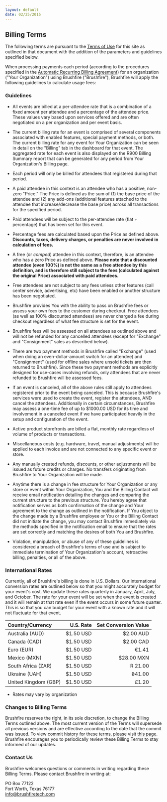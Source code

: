 ```yaml
---
layout: default
date: 02/25/2015
---
```


## Billing Terms

The following terms are pursuant to the [Terms of Use](https://brushfireapp.com/legal#terms) for this site as outlined in that document with the addition of the parameters and guidelines specified below.

When processing payments each period (according to the procedures specified in the [Automatic Recurring Billing Agreement](https://brushfireapp.com/legal#recurring)) for an organization ("Your Organization") using Brushfire ("Brushfire"), Brushfire will apply the following guidelines to calculate usage fees:

### Guidelines

* All events are billed at a per-attendee rate that is a combination of a fixed amount per attendee and a percentage of the attendee price. These values vary based upon services offered and are often negotiated on a per organization and per event basis.

* The current billing rate for an event is comprised of several components associated with enabled features, special payment methods, or both. The current billing rate for any event for Your Organization can be seen in detail on the "Billing" tab in the dashboard for that event. The aggregated rate for each event is also displayed on the R900 Billing Summary report that can be generated for any period from Your Organization's Billing page.

* Each period will only be billed for attendees that registered during that period.

* A paid attendee in this context is an attendee who has a positive, non-zero "Price." The Price is defined as the sum of (1) the base price of the attendee and (2) any add-ons (additional features attached to the attendee that increase/decrease the base price) across all transactions for the specified period.

* Paid attendees will be subject to the per-attendee rate (flat + percentage) that has been set for this event.

* Percentage fees are calculated based upon the Price as defined above. __Discounts, taxes, delivery charges, or penalties are never involved in calculation of fees.__

* A free (or _comped_) attendee in this context, therefore, is an attendee who has a zero Price as defined above. __Please note that a discounted attendee (even 100%) is not the same as a free attendee by this definition, and is therefore still subject to the fees (calculated against the original Price) associated with paid attendees.__

* Free attendees are not subject to any fees unless other features (call center service, advertising, etc) have been enabled or another structure has been negotiated. 

* Brushfire provides You with the ability to pass on Brushfire fees or assess your own fees to the customer during checkout. Free attendees (as well as 100% discounted attendees) are never charged a fee during checkout regardless of what fee structure is set for the event.

* Brushfire fees will be assessed on all attendees as outlined above and will not be refunded for any cancelled attendees (except for "Exchange" and "Consignment" sales as described below).

* There are two payment methods in Brushfire called "Exchange" (used when doing an even-dollar-amount switch for an attendee) and "Consignment" (used for offline sales where unsold tickets are then returned to Brushfire). Since these two payment methods are explicitly designed for use-cases involving refunds, only attendees that are never refunded to Brushfire will be assessed fees.

* If an event is canceled, all of the above rules still apply to attendees registered prior to the event being canceled. This is because Brushfire's services were used to create the event, register the attendees, AND cancel the attendees. Additionally in certain circumstances, Brushfire may assess a one-time fee of up to $1000.00 USD for its time and involvement in a canceled event if we have participated heavily in the setup and configuration of the event.

* Active product storefronts are billed a flat, monthly rate regardless of volume of products or transactions.

* Miscellaneous costs (e.g. hardware, travel, manual adjustments) will be applied to each invoice and are not connected to any specific event or store.

* Any manually created refunds, discounts, or other adjustments will be issued as future credits or charges. No transfers originating from Brushfire to Your Organization will be made.

* Anytime there is a change in fee structure for Your Organization or any store or event within Your Organization, You and the Billing Contact will receive email notification detailing the changes and comparing the current structure to the previous structure. You hereby agree that notification serves as both confirmation of the change and Your agreement to the change as outlined in the notification. If You object to the change made by a Brushfire employee or You or the Billing Contact did not initiate the change, you may contact Brushfire immediately via the methods specified in the notification email to ensure that the rates are set correctly and matching the desires of both You and Brushfire.

* Violation, manipulation, or abuse of any of these guidelines is considered a breach of Brushfire's terms of use and is subject to immediate termination of Your Organization's account, retroactive billing, penalties, or all of the above.

### International Rates

Currently, all of Brushfire's billing is done in U.S. Dollars. Our international conversion rates are outlined below so that you might accurately budget for your event's cost. We update these rates quarterly in January, April, July, and October. The rate for your event will be set when the event is created and it will remain at that rate even if the event occurs in some future quarter. This is so that you can budget for your event with a known rate and it will not fluctuate for that event.

|Country/Currency|U.S. Rate|Set Conversion Value|
|:---------------|--------:|-------------------:|
|Australia (AUD)|$1.50 USD|$2.00 AUD|
|Canada (CAD)|$1.50 USD|$2.00 CAD|
|Euro (EUR)|$1.50 USD|€1.41|
|Mexico (MXN)|$1.50 USD|$28.00 MXN|
|South Africa (ZAR)|$1.50 USD|R 21.00|
|Ukraine (UAH)|$1.50 USD|₴41.00|
|United Kingdom (GBP)|$1.50 USD|£1.20|

* Rates may vary by organization

 
### Changes to Billing Terms

Brushfire reserves the right, in its sole discretion, to change the Billing Terms outlined above. The most current version of the Terms will supersede all previous versions and are effective according to the date that the commit was issued. To view commit history for these terms, please visit [this page](https://github.com/brushfiretech/brushfire-legal/commits/gh-pages/billing.md). Brushfire encourages you to periodically review these Billing Terms to stay informed of our updates.
 
### Contact Us

Brushfire welcomes questions or comments in writing regarding these Billing Terms. Please contact Brushfire in writing at:
 
PO Box 77122  
Fort Worth, Texas 76177  
[info@brushfiretech.com](mailto:info@brushfiretech.com)
